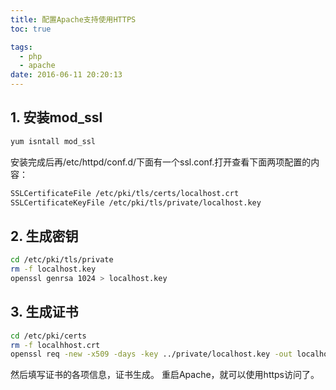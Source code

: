 ```yaml
---
title: 配置Apache支持使用HTTPS
toc: true

tags:
  - php
  - apache
date: 2016-06-11 20:20:13
---
```

## 1. 安装mod_ssl
``` bash
yum isntall mod_ssl
```

<!-- more -->

安装完成后再/etc/httpd/conf.d/下面有一个ssl.conf.打开查看下面两项配置的内容：
``` bash
SSLCertificateFile /etc/pki/tls/certs/localhost.crt
SSLCertificateKeyFile /etc/pki/tls/private/localhost.key
```
## 2. 生成密钥
``` bash
cd /etc/pki/tls/private
rm -f localhost.key
openssl genrsa 1024 > localhost.key
```
## 3. 生成证书
``` bash
cd /etc/pki/certs
rm -f localhhost.crt
openssl req -new -x509 -days -key ../private/localhost.key -out localhost.crt
```
然后填写证书的各项信息，证书生成。
重启Apache，就可以使用https访问了。
